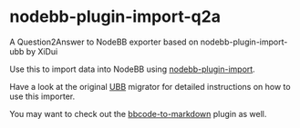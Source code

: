 nodebb-plugin-import-q2a
========================

A Question2Answer to NodeBB exporter based on nodebb-plugin-import-ubb by XiDui

Use this to import data into NodeBB using [nodebb-plugin-import](https://github.com/akhoury/nodebb-plugin-import).

Have a look at the original [UBB](https://github.com/akhoury/nodebb-plugin-import-ubb) migrator for detailed instructions on how to use this importer.

You may want to check out the [bbcode-to-markdown](https://github.com/psychobunny/nodebb-plugin-bbcode-to-markdown) plugin as well.